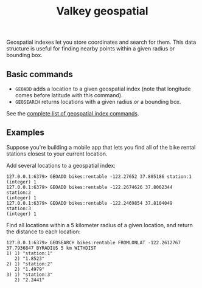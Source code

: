 ﻿---
title: "Valkey geospatial"
linkTitle: "Geospatial"
description: >
    Introduction to the Valkey Geospatial data type
---

Geospatial indexes let you store coordinates and search for them.
This data structure is useful for finding nearby points within a given radius or bounding box.

## Basic commands

* `GEOADD` adds a location to a given geospatial index (note that longitude comes before latitude with this command).
* `GEOSEARCH` returns locations with a given radius or a bounding box.

See the [complete list of geospatial index commands](../commands/#geo).


## Examples

Suppose you're building a mobile app that lets you find all of the bike rental stations closest to your current location.

Add several locations to a geospatial index:
```valkey-cli
127.0.0.1:6379> GEOADD bikes:rentable -122.27652 37.805186 station:1
(integer) 1
127.0.0.1:6379> GEOADD bikes:rentable -122.2674626 37.8062344 station:2
(integer) 1
127.0.0.1:6379> GEOADD bikes:rentable -122.2469854 37.8104049 station:3
(integer) 1
```

Find all locations within a 5 kilometer radius of a given location, and return the distance to each location:
```valkey-cli
127.0.0.1:6379> GEOSEARCH bikes:rentable FROMLONLAT -122.2612767 37.7936847 BYRADIUS 5 km WITHDIST
1) 1) "station:1"
   2) "1.8523"
2) 1) "station:2"
   2) "1.4979"
3) 1) "station:3"
   2) "2.2441"
```

